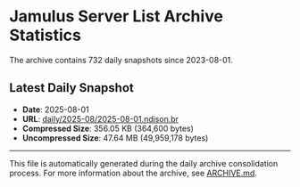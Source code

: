 # Jamulus Server List Archive Statistics

The archive contains 732 daily snapshots since 2023-08-01.

## Latest Daily Snapshot

- **Date**: 2025-08-01
- **URL**: [daily/2025-08/2025-08-01.ndjson.br](https://jamulus-archive.ap-south-1.linodeobjects.com/main/daily/2025-08/2025-08-01.ndjson.br)
- **Compressed Size**: 356.05 KB (364,600 bytes)
- **Uncompressed Size**: 47.64 MB (49,959,178 bytes)

---

This file is automatically generated during the daily archive consolidation process.
For more information about the archive, see [ARCHIVE.md](ARCHIVE.md).
